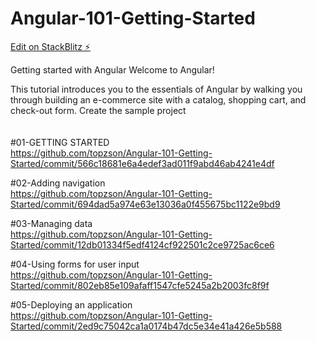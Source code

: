 # Angular-101-Getting-Started

[Edit on StackBlitz ⚡️](https://stackblitz.com/edit/yc4xun)

Getting started with Angular
Welcome to Angular!

This tutorial introduces you to the essentials of Angular by walking you through building an e-commerce site with a catalog, shopping cart, and check-out form.
Create the sample project<br><br><br>
#01-GETTING STARTED <br>
https://github.com/topzson/Angular-101-Getting-Started/commit/566c18681e6a4edef3ad011f9abd46ab4241e4df

#02-Adding navigation <br>
https://github.com/topzson/Angular-101-Getting-Started/commit/694dad5a974e63e13036a0f455675bc1122e9bd9

#03-Managing data <br>
https://github.com/topzson/Angular-101-Getting-Started/commit/12db01334f5edf4124cf922501c2ce9725ac6ce6

#04-Using forms for user input <br>
https://github.com/topzson/Angular-101-Getting-Started/commit/802eb85e109afaff1547cfe5245a2b2003fc8f9f

#05-Deploying an application <br>
https://github.com/topzson/Angular-101-Getting-Started/commit/2ed9c75042ca1a0174b47dc5e34e41a426e5b588

